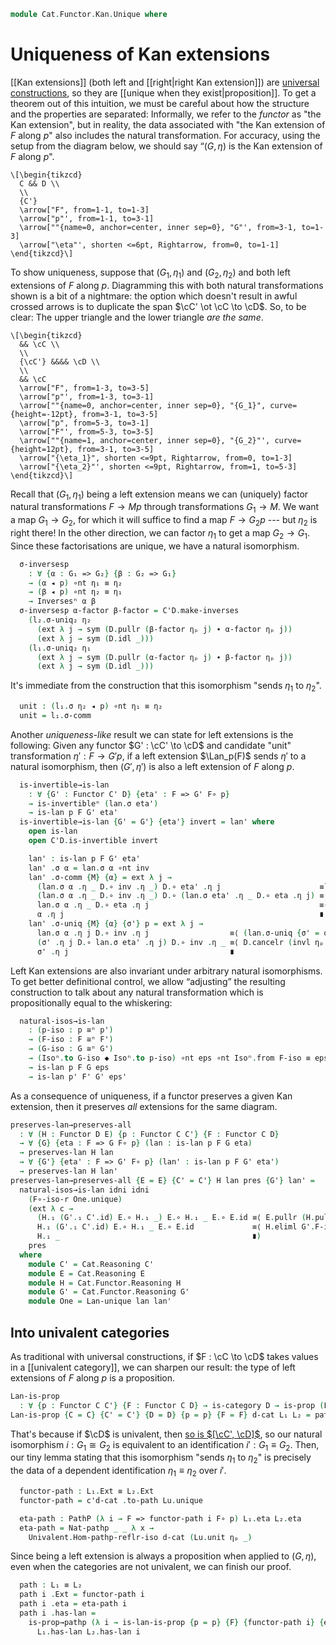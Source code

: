 <!--
```agda
open import Cat.Functor.Naturality
open import Cat.Functor.Univalence
open import Cat.Instances.Functor
open import Cat.Functor.Kan.Base
open import Cat.Functor.Compose
open import Cat.Functor.Base
open import Cat.Prelude

import Cat.Functor.Reasoning
import Cat.Reasoning
```
-->

```agda
module Cat.Functor.Kan.Unique where
```

# Uniqueness of Kan extensions

[[Kan extensions]] (both left and [[right|right Kan extension]]) are
[universal constructions], so they are [[unique when they
exist|proposition]]. To get a theorem out of this intuition, we must be
careful about how the structure and the properties are separated:
Informally, we refer to the _functor_ as "the Kan extension", but in
reality, the data associated with "the Kan extension of $F$ along $p$"
also includes the natural transformation. For accuracy, using the setup
from the diagram below, we should say “$(G, \eta)$ is the Kan extension
of $F$ along $p$".

[universal constructions]: Cat.Functor.Hom.Representable.html

~~~{.quiver}
\[\begin{tikzcd}
  C && D \\
  \\
  {C'}
  \arrow["F", from=1-1, to=1-3]
  \arrow["p"', from=1-1, to=3-1]
  \arrow[""{name=0, anchor=center, inner sep=0}, "G"', from=3-1, to=1-3]
  \arrow["\eta"', shorten <=6pt, Rightarrow, from=0, to=1-1]
\end{tikzcd}\]
~~~

<!--
```agda
private variable
  o ℓ : Level
  C C' D E : Precategory o ℓ

module
  Lan-unique
    {p : Functor C C'} {F : Functor C D}
    {G₁ G₂ : Functor C' D} {η₁ η₂}
    (l₁ : is-lan p F G₁ η₁)
    (l₂ : is-lan p F G₂ η₂)
  where

  private
    module l₁ = is-lan l₁
    module l₂ = is-lan l₂
    module D = Cat.Reasoning D
    module C'D = Cat.Reasoning Cat[ C' , D ]

  open C'D._≅_
  open C'D.Inverses
```
-->

To show uniqueness, suppose that $(G_1, \eta_1)$ and $(G_2, \eta_2)$ and
both left extensions of $F$ along $p$. Diagramming this with both
natural transformations shown is a bit of a nightmare: the option which
doesn't result in awful crossed arrows is to duplicate the span $\cC'
\ot \cC \to \cD$. So, to be clear: The upper triangle and the lower
triangle _are the same_.

~~~{.quiver}
\[\begin{tikzcd}
  && \cC \\
  \\
  {\cC'} &&&& \cD \\
  \\
  && \cC
  \arrow["F", from=1-3, to=3-5]
  \arrow["p"', from=1-3, to=3-1]
  \arrow[""{name=0, anchor=center, inner sep=0}, "{G_1}", curve={height=-12pt}, from=3-1, to=3-5]
  \arrow["p", from=5-3, to=3-1]
  \arrow["F"', from=5-3, to=3-5]
  \arrow[""{name=1, anchor=center, inner sep=0}, "{G_2}"', curve={height=12pt}, from=3-1, to=3-5]
  \arrow["{\eta_1}", shorten <=9pt, Rightarrow, from=0, to=1-3]
  \arrow["{\eta_2}"', shorten <=9pt, Rightarrow, from=1, to=5-3]
\end{tikzcd}\]
~~~

Recall that $(G_1, \eta_1)$ being a left extension means we can
(uniquely) factor natural transformations $F \to Mp$ through
transformations $G_1 \to M$. We want a map $G_1 \to G_2$, for which it
will suffice to find a map $F \to G_2p$ --- but $\eta_2$ is right there!
In the other direction, we can factor $\eta_1$ to get a map $G_2 \to
G_1$. Since these factorisations are unique, we have a natural
isomorphism.

```agda
  σ-inversesp
    : ∀ {α : G₁ => G₂} {β : G₂ => G₁}
    → (α ◂ p) ∘nt η₁ ≡ η₂
    → (β ◂ p) ∘nt η₂ ≡ η₁
    → Inversesⁿ α β
  σ-inversesp α-factor β-factor = C'D.make-inverses
    (l₂.σ-uniq₂ η₂
      (ext λ j → sym (D.pullr (β-factor ηₚ j) ∙ α-factor ηₚ j))
      (ext λ j → sym (D.idl _)))
    (l₁.σ-uniq₂ η₁
      (ext λ j → sym (D.pullr (α-factor ηₚ j) ∙ β-factor ηₚ j))
      (ext λ j → sym (D.idl _)))
```

<!--
```agda
  σ-is-invertiblep
    : ∀ {α : G₁ => G₂}
    → (α ◂ p) ∘nt η₁ ≡ η₂
    → is-invertibleⁿ α
  σ-is-invertiblep {α = α} α-factor =
    C'D.inverses→invertible (σ-inversesp {α} α-factor l₂.σ-comm)

  σ-inverses : Inversesⁿ (l₁.σ η₂) (l₂.σ η₁)
  σ-inverses = σ-inversesp l₁.σ-comm l₂.σ-comm

  σ-is-invertible : is-invertibleⁿ (l₁.σ η₂)
  σ-is-invertible = σ-is-invertiblep l₁.σ-comm

  unique : G₁ ≅ⁿ G₂
  unique = C'D.invertible→iso (l₁.σ η₂) (σ-is-invertiblep l₁.σ-comm)
```
-->

It's immediate from the construction that this isomorphism "sends
$\eta_1$ to $\eta_2$".

```agda
  unit : (l₁.σ η₂ ◂ p) ∘nt η₁ ≡ η₂
  unit = l₁.σ-comm
```

<!--
```agda
module _
    {p : Functor C C'} {F : Functor C D}
    {G : Functor C' D} {eta}
    (lan : is-lan p F G eta)
    where

  private
    module lan = is-lan lan
    module D = Cat.Reasoning D
    module C'D = Cat.Reasoning Cat[ C' , D ]
    open _=>_
```
-->

Another _uniqueness-like_ result we can state for left extensions is the
following: Given any functor $G' : \cC' \to \cD$ and candidate "unit"
transformation $\eta' : F \to G'p$, if a left extension $\Lan_p(F)$
sends $\eta'$ to a natural isomorphism, then $(G', \eta')$ is also a
left extension of $F$ along $p$.

```agda
  is-invertible→is-lan
    : ∀ {G' : Functor C' D} {eta' : F => G' F∘ p}
    → is-invertibleⁿ (lan.σ eta')
    → is-lan p F G' eta'
  is-invertible→is-lan {G' = G'} {eta'} invert = lan' where
    open is-lan
    open C'D.is-invertible invert

    lan' : is-lan p F G' eta'
    lan' .σ α = lan.σ α ∘nt inv
    lan' .σ-comm {M} {α} = ext λ j →
      (lan.σ α .η _ D.∘ inv .η _) D.∘ eta' .η j                      ≡˘⟨ D.refl⟩∘⟨ (lan.σ-comm ηₚ _) ⟩
      (lan.σ α .η _ D.∘ inv .η _) D.∘ (lan.σ eta' .η _ D.∘ eta .η j) ≡⟨ D.cancel-inner (invr ηₚ _) ⟩
      lan.σ α .η _ D.∘ eta .η j                                      ≡⟨ lan.σ-comm ηₚ _ ⟩
      α .η j                                                         ∎
    lan' .σ-uniq {M} {α} {σ'} p = ext λ j →
      lan.σ α .η j D.∘ inv .η j                  ≡⟨ (lan.σ-uniq {σ' = σ' ∘nt lan.σ eta'} (ext λ j → p ηₚ j ∙ D.pushr (sym (lan.σ-comm ηₚ j))) ηₚ j) D.⟩∘⟨refl ⟩
      (σ' .η j D.∘ lan.σ eta' .η j) D.∘ inv .η _ ≡⟨ D.cancelr (invl ηₚ _) ⟩
      σ' .η j                                    ∎
```

<!--
```agda
  natural-iso-of→is-lan
    : {F' : Functor C D}
    → (isos : F ≅ⁿ F')
    → is-lan p F' G (eta ∘nt Isoⁿ.from isos)
  natural-iso-of→is-lan {F' = F'} isos = lan' where
    open is-lan
    module isos = Isoⁿ isos

    lan' : is-lan p F' G (eta ∘nt isos.from)
    lan' .σ α = lan.σ (α ∘nt isos.to)
    lan' .σ-comm {M} {α} = ext λ j →
      lan.σ (α ∘nt isos.to) .η _ D.∘ eta .η j D.∘ isos.from .η j ≡⟨ D.pulll (lan.σ-comm ηₚ j) ⟩
      (α .η j D.∘ isos.to .η j) D.∘ isos.from .η j               ≡⟨ D.cancelr (isos.invl ηₚ _) ⟩
      α .η j ∎
    lan' .σ-uniq {M} {α} {σ'} p =
      lan.σ-uniq $ ext λ j →
        α .η j D.∘ isos.to .η j                                    ≡⟨ (p ηₚ j) D.⟩∘⟨refl ⟩
        (σ' .η _ D.∘ eta .η j D.∘ isos.from .η j) D.∘ isos.to .η j ≡⟨ D.deleter (isos.invr ηₚ _) ⟩
        σ' .η _ D.∘ eta .η j ∎

  natural-iso-ext→is-lan
    : {G' : Functor C' D}
    → (isos : G ≅ⁿ G')
    → is-lan p F G' ((Isoⁿ.to isos ◂ p) ∘nt eta)
  natural-iso-ext→is-lan {G' = G'} isos = lan' where
    open is-lan
    module isos = Isoⁿ isos

    lan' : is-lan p F G' ((isos.to ◂ p) ∘nt eta)
    lan' .σ α = lan.σ α ∘nt isos.from
    lan' .σ-comm {M} {α} = ext λ j →
      (lan.σ α .η _ D.∘ isos.from .η _) D.∘ isos.to .η _ D.∘ eta .η j ≡⟨ D.cancel-inner (isos.invr ηₚ _) ⟩
      lan.σ α .η _ D.∘ eta .η j                                       ≡⟨ lan.σ-comm ηₚ _ ⟩
      α .η j                                                          ∎
    lan' .σ-uniq {M} {α} {σ'} p = ext λ j →
      lan.σ α .η j D.∘ isos.from .η j             ≡⟨ D.pushl (lan.σ-uniq {σ' = σ' ∘nt isos.to} (ext λ j → p ηₚ j ∙ D.assoc _ _ _) ηₚ j) ⟩
      σ' .η j D.∘ isos.to .η j D.∘ isos.from .η j ≡⟨ D.elimr (isos.invl ηₚ _) ⟩
      σ' .η j                                     ∎

  natural-iso-along→is-lan
    : {p' : Functor C C'}
    → (isos : p ≅ⁿ p')
    → is-lan p' F G ((G ▸ Isoⁿ.to isos) ∘nt eta)
  natural-iso-along→is-lan {p'} isos = lan' where
    open is-lan
    module isos = Isoⁿ isos
    open Cat.Functor.Reasoning

    lan' : is-lan p' F G ((G ▸ Isoⁿ.to isos) ∘nt eta)
    lan' .σ {M} α = lan.σ ((M ▸ isos.from) ∘nt α)
    lan' .σ-comm {M = M} = ext λ j →
      D.pulll ((lan.σ _ .is-natural _ _ _))
      ∙ D.pullr (lan.σ-comm ηₚ _)
      ∙ cancell M (isos.invl ηₚ _)
    lan' .σ-uniq {M = M} {α = α} {σ' = σ'} q = ext λ c' →
      lan.σ-uniq {α = (M ▸ isos.from) ∘nt α} {σ' = σ'}
        (ext λ j → D.pushr (q ηₚ _) ∙ D.pulll (
          D.pullr (σ' .is-natural _ _ _) ∙ cancell M (isos.invr ηₚ _))) ηₚ c'

  universal-path→is-lan : ∀ {eta'} → eta ≡ eta' → is-lan p F G eta'
  universal-path→is-lan {eta'} q = lan' where
    open is-lan

    lan' : is-lan p F G eta'
    lan' .σ = lan.σ
    lan' .σ-comm = ap (_ ∘nt_) (sym q) ∙ lan.σ-comm
    lan' .σ-uniq r = lan.σ-uniq (r ∙ ap (_ ∘nt_) (sym q))

module _
    {p p' : Functor C C'} {F F' : Functor C D}
    {G G' : Functor C' D} {eps eps'}
    where
  private
    module C' = Cat.Reasoning C'
    module D = Cat.Reasoning D
    open Cat.Functor.Reasoning
    open _=>_
```
-->

Left Kan extensions are also invariant under arbitrary natural
isomorphisms. To get better definitional control, we allow “adjusting”
the resulting construction to talk about any natural transformation
which is propositionally equal to the whiskering:

```agda
  natural-isos→is-lan
    : (p-iso : p ≅ⁿ p')
    → (F-iso : F ≅ⁿ F')
    → (G-iso : G ≅ⁿ G')
    → (Isoⁿ.to G-iso ◆ Isoⁿ.to p-iso) ∘nt eps ∘nt Isoⁿ.from F-iso ≡ eps'
    → is-lan p F G eps
    → is-lan p' F' G' eps'
```

<!--
```agda
  natural-isos→is-lan p-iso F-iso G-iso q lan =
    universal-path→is-lan
      (natural-iso-ext→is-lan
        (natural-iso-of→is-lan (natural-iso-along→is-lan lan p-iso) F-iso)
        G-iso)
      (ext λ x → D.extendl (D.pulll (G-iso .to .is-natural _ _ _)) ∙ q ηₚ _)
    where open Isoⁿ

module _
    {p p' : Functor C C'} {F F' : Functor C D}
    {G G' : Functor C' D} {eps eps'}
    where
  open Cat.Reasoning Cat[ C , D ]
  private module ◆ = Cat.Functor.Reasoning (F∘-functor {B = C'} {C = D} {A = C})

  natural-isos→lan-equiv
    : (p-iso : p ≅ⁿ p')
    → (F-iso : F ≅ⁿ F')
    → (G-iso : G ≅ⁿ G')
    → (Isoⁿ.to G-iso ◆ Isoⁿ.to p-iso) ∘nt eps ∘nt Isoⁿ.from F-iso ≡ eps'
    → is-lan p F G eps
    ≃ is-lan p' F' G' eps'
  natural-isos→lan-equiv p-iso F-iso G-iso q = prop-ext!
    (natural-isos→is-lan p-iso F-iso G-iso q)
    (natural-isos→is-lan (p-iso ni⁻¹) (F-iso ni⁻¹) (G-iso ni⁻¹)
      (lswizzle (rswizzle (sym q ∙ assoc _ _ _) (F-iso .Isoⁿ.invr)) (◆.annihilate (G-iso .Isoⁿ.invr ,ₚ p-iso .Isoⁿ.invr))))
```
-->

As a consequence of uniqueness, if a functor preserves a given Kan
extension, then it preserves *all* extensions for the same diagram.

```agda
preserves-lan→preserves-all
  : ∀ (H : Functor D E) {p : Functor C C'} {F : Functor C D}
  → ∀ {G} {eta : F => G F∘ p} (lan : is-lan p F G eta)
  → preserves-lan H lan
  → ∀ {G'} {eta' : F => G' F∘ p} (lan' : is-lan p F G' eta')
  → preserves-lan H lan'
preserves-lan→preserves-all {E = E} {C' = C'} H lan pres {G'} lan' =
  natural-isos→is-lan idni idni
    (F∘-iso-r One.unique)
    (ext λ c →
      (H.₁ (G'.₁ C'.id) E.∘ H.₁ _) E.∘ H.₁ _ E.∘ E.id ≡⟨ E.pullr (H.pulll (One.unit ηₚ c)) ⟩
      H.₁ (G'.₁ C'.id) E.∘ H.₁ _ E.∘ E.id             ≡⟨ H.eliml G'.F-id ∙ E.idr _ ⟩
      H.₁ _                                           ∎)
    pres
  where
    module C' = Cat.Reasoning C'
    module E = Cat.Reasoning E
    module H = Cat.Functor.Reasoning H
    module G' = Cat.Functor.Reasoning G'
    module One = Lan-unique lan lan'
```

## Into univalent categories

As traditional with universal constructions, if $F : \cC \to \cD$ takes
values in a [[univalent category]], we can sharpen our result: the type of
left extensions of $F$ along $p$ is a proposition.

```agda
Lan-is-prop
  : ∀ {p : Functor C C'} {F : Functor C D} → is-category D → is-prop (Lan p F)
Lan-is-prop {C = C} {C' = C'} {D = D} {p = p} {F = F} d-cat L₁ L₂ = path where
```

<!--
```agda
  module L₁ = Lan L₁
  module L₂ = Lan L₂
  module Lu = Lan-unique L₁.has-lan L₂.has-lan

  open Lan

  c'd-cat : is-category Cat[ C' , D ]
  c'd-cat = Functor-is-category d-cat
```
-->

That's because if $\cD$ is univalent, then [so is $[\cC',
\cD]$][Functor-is-category], so our natural isomorphism $i : G_1 \cong
G_2$ is equivalent to an identification $i' : G_1 \equiv G_2$. Then, our
tiny lemma stating that this isomorphism "sends $\eta_1$ to $\eta_2$" is
precisely the data of a dependent identification $\eta_1 \equiv \eta_2$
over $i'$.

[Functor-is-category]: Cat.Functor.Univalence.html#Functor-is-category

```agda
  functor-path : L₁.Ext ≡ L₂.Ext
  functor-path = c'd-cat .to-path Lu.unique

  eta-path : PathP (λ i → F => functor-path i F∘ p) L₁.eta L₂.eta
  eta-path = Nat-pathp _ _ λ x →
    Univalent.Hom-pathp-reflr-iso d-cat (Lu.unit ηₚ _)
```

Since being a left extension is always a proposition when applied to
$(G, \eta)$, even when the categories are not univalent, we can finish
our proof.

```agda
  path : L₁ ≡ L₂
  path i .Ext = functor-path i
  path i .eta = eta-path i
  path i .has-lan =
    is-prop→pathp (λ i → is-lan-is-prop {p = p} {F} {functor-path i} {eta-path i})
      L₁.has-lan L₂.has-lan i
```

<!--
```agda
module
  Ran-unique
    {p : Functor C C'} {F : Functor C D}
    {G₁ G₂ : Functor C' D} {ε₁ ε₂}
    (r₁ : is-ran p F G₁ ε₁)
    (r₂ : is-ran p F G₂ ε₂)
  where

  private
    module r₁ = is-ran r₁
    module r₂ = is-ran r₂
    module D = Cat.Reasoning D
    module C'D = Cat.Reasoning Cat[ C' , D ]

  open C'D._≅_
  open C'D.Inverses

  σ-inversesp
    : ∀ {α : G₂ => G₁} {β : G₁ => G₂}
    → (ε₁ ∘nt (α ◂ p)) ≡ ε₂
    → (ε₂ ∘nt (β ◂ p)) ≡ ε₁
    → Inversesⁿ α β
  σ-inversesp α-factor β-factor =
    C'D.make-inverses
      (r₁.σ-uniq₂ ε₁
        (ext λ j → sym (D.pulll (α-factor ηₚ j) ∙ β-factor ηₚ j))
        (ext λ j → sym (D.idr _)))
      (r₂.σ-uniq₂ ε₂
        (ext λ j → sym (D.pulll (β-factor ηₚ j) ∙ α-factor ηₚ j))
        (ext λ j → sym (D.idr _)))

  σ-is-invertiblep
    : ∀ {α : G₂ => G₁}
    → (ε₁ ∘nt (α ◂ p)) ≡ ε₂
    → is-invertibleⁿ α
  σ-is-invertiblep {α} α-factor =
    C'D.inverses→invertible (σ-inversesp {α} α-factor r₂.σ-comm)

  σ-inverses : Inversesⁿ (r₁.σ ε₂) (r₂.σ ε₁)
  σ-inverses = σ-inversesp r₁.σ-comm r₂.σ-comm

  σ-is-invertible : is-invertibleⁿ (r₁.σ ε₂)
  σ-is-invertible = σ-is-invertiblep r₁.σ-comm

  unique : G₁ ≅ⁿ G₂
  unique = C'D.invertible→iso (r₁.σ ε₂) (σ-is-invertiblep r₁.σ-comm) ni⁻¹

  counit : ε₁ ∘nt (r₁.σ ε₂ ◂ p) ≡ ε₂
  counit = r₁.σ-comm

module _
    {p : Functor C C'} {F : Functor C D}
    {G : Functor C' D} {eps}
    (ran : is-ran p F G eps)
    where

  private
    module ran = is-ran ran
    module D = Cat.Reasoning D
    module C'D = Cat.Reasoning Cat[ C' , D ]
    open _=>_

  -- These are more annoying to do via duality then it is to do by hand,
  -- due to the natural isos.
  is-invertible→is-ran
    : ∀ {G' : Functor C' D} {eps'}
    → is-invertibleⁿ (ran.σ eps')
    → is-ran p F G' eps'
  is-invertible→is-ran {G' = G'} {eps'} invert = ran' where
    open is-ran
    open C'D.is-invertible invert

    ran' : is-ran p F G' eps'
    ran' .σ β = inv ∘nt ran.σ β
    ran' .σ-comm {M} {β} = ext λ j →
      sym ((ran.σ-comm ηₚ _) D.⟩∘⟨refl)
      ·· D.cancel-inner (invl ηₚ _)
      ·· (ran.σ-comm ηₚ _)
    ran' .σ-uniq {M} {β} {σ'} p = ext λ j →
      (D.refl⟩∘⟨ ran.σ-uniq {σ' = ran.σ eps' ∘nt σ'} (ext λ j → p ηₚ j ∙ D.pushl (sym (ran.σ-comm ηₚ j))) ηₚ _)
      ∙ D.cancell (invr ηₚ _)

  natural-iso-of→is-ran
    : {F' : Functor C D}
    → (isos : F ≅ⁿ F')
    → is-ran p F' G (Isoⁿ.to isos ∘nt eps)
  natural-iso-of→is-ran {F'} isos = ran' where
    open is-ran
    module isos = Isoⁿ isos

    ran' : is-ran p F' G (isos.to ∘nt eps)
    ran' .σ β = ran.σ (isos.from ∘nt β)
    ran' .σ-comm {M} {β} = ext λ j →
      D.pullr (ran.σ-comm ηₚ j)
      ∙ D.cancell (isos.invl ηₚ _)
    ran' .σ-uniq {M} {β} {σ'} p =
      ran.σ-uniq $ ext λ j →
        (D.refl⟩∘⟨ p ηₚ j)
        ∙ D.deletel (isos.invr ηₚ _)

  natural-iso-ext→is-ran
    : {G' : Functor C' D}
    → (isos : G ≅ⁿ G')
    → is-ran p F G' (eps ∘nt (Isoⁿ.from isos ◂ p))
  natural-iso-ext→is-ran {G'} isos = ran' where
    open is-ran
    module isos = Isoⁿ isos

    ran' : is-ran p F G' (eps ∘nt (isos.from ◂ p))
    ran' .σ β = isos.to ∘nt ran.σ β
    ran' .σ-comm {M} {β} = ext λ j →
      D.cancel-inner (isos.invr ηₚ _)
      ∙ ran.σ-comm ηₚ _
    ran' .σ-uniq {M} {β} {σ'} p = ext λ j →
      D.pushr (ran.σ-uniq {σ' = isos.from ∘nt σ'} (ext λ j → p ηₚ j ∙ sym (D.assoc _ _ _)) ηₚ j)
      ∙ D.eliml (isos.invl ηₚ _)

  natural-iso-along→is-ran
    : {p' : Functor C C'}
    → (isos : p ≅ⁿ p')
    → is-ran p' F G (eps ∘nt (G ▸ Isoⁿ.from isos))
  natural-iso-along→is-ran {p'} isos = ran' where
    open is-ran
    module isos = Isoⁿ isos
    open Cat.Functor.Reasoning

    ran' : is-ran p' F G (eps ∘nt (G ▸ Isoⁿ.from isos))
    ran' .σ {M} β = ran.σ (β ∘nt (M ▸ Isoⁿ.to isos))
    ran' .σ-comm {M = M} = ext λ j →
      D.pullr (sym (ran.σ _ .is-natural _ _ _))
      ∙ D.pulll (ran.σ-comm ηₚ _)
      ∙ cancelr M (isos.invl ηₚ _)
    ran' .σ-uniq {M = M} {β = β} {σ' = σ'} q = ext λ c' →
      ran.σ-uniq {β = β ∘nt (M ▸ isos.to)} {σ' = σ'}
        (ext λ j → D.pushl (q ηₚ _) ∙ D.pullr (
          D.pulll (sym (σ' .is-natural _ _ _)) ∙ cancelr M (isos.invr ηₚ _))) ηₚ c'

  universal-path→is-ran : ∀ {eps'} → eps ≡ eps' → is-ran p F G eps'
  universal-path→is-ran {eps'} q = ran' where
    open is-ran

    ran' : is-ran p F G eps'
    ran' .σ = ran.σ
    ran' .σ-comm = ap (_∘nt _) (sym q) ∙ ran.σ-comm
    ran' .σ-uniq r = ran.σ-uniq (r ∙ ap (_∘nt _) (sym q))

module _
    {p p' : Functor C C'} {F F' : Functor C D}
    {G G' : Functor C' D} {eps eps'}
    where
  private
    module D = Cat.Reasoning D
    open _=>_

  natural-isos→is-ran
    : (p-iso : p ≅ⁿ p')
    → (F-iso : F ≅ⁿ F')
    → (G-iso : G ≅ⁿ G')
    → Isoⁿ.to F-iso ∘nt eps ∘nt (Isoⁿ.from G-iso ◆ Isoⁿ.from p-iso) ≡ eps'
    → is-ran p F G eps
    → is-ran p' F' G' eps'
  natural-isos→is-ran p-iso F-iso G-iso p ran =
    universal-path→is-ran
      (natural-iso-ext→is-ran
        (natural-iso-of→is-ran (natural-iso-along→is-ran ran p-iso)
        F-iso)
      G-iso)
    (ext λ c → sym (D.assoc _ _ _) ·· ap₂ D._∘_ refl (sym $ D.assoc _ _ _) ·· p ηₚ _)

module _
    {p p' : Functor C C'} {F F' : Functor C D}
    {G G' : Functor C' D} {eps eps'}
    where
  open Cat.Reasoning Cat[ C , D ]
  private module ◆ = Cat.Functor.Reasoning (F∘-functor {B = C'} {C = D} {A = C})

  natural-isos→ran-equiv
    : (p-iso : p ≅ⁿ p')
    → (F-iso : F ≅ⁿ F')
    → (G-iso : G ≅ⁿ G')
    → Isoⁿ.to F-iso ∘nt eps ∘nt (Isoⁿ.from G-iso ◆ Isoⁿ.from p-iso) ≡ eps'
    → is-ran p F G eps
    ≃ is-ran p' F' G' eps'
  natural-isos→ran-equiv p-iso F-iso G-iso q = prop-ext!
    (natural-isos→is-ran p-iso F-iso G-iso q)
    (natural-isos→is-ran (p-iso ni⁻¹) (F-iso ni⁻¹) (G-iso ni⁻¹)
      (lswizzle (rswizzle (sym q ∙ assoc _ _ _) (◆.annihilate (G-iso .Isoⁿ.invr ,ₚ p-iso .Isoⁿ.invr))) (F-iso .Isoⁿ.invr)))

preserves-ran→preserves-all
  : ∀ (H : Functor D E) {p : Functor C C'} {F : Functor C D}
  → ∀ {G} {eps : G F∘ p => F} (ran : is-ran p F G eps)
  → preserves-ran H ran
  → ∀ {G'} {eps' : G' F∘ p => F} (ran' : is-ran p F G' eps')
  → preserves-ran H ran'
preserves-ran→preserves-all {E = E} {C' = C'} H {G = G} ran pres ran' =
  natural-isos→is-ran idni idni
    (F∘-iso-r One.unique)
    (ext λ c →
      E.id E.∘ H.₁ _ E.∘ H.₁ (G.₁ C'.id) E.∘ H.₁ _ ≡⟨ E.idl _ ∙ (E.refl⟩∘⟨ H.eliml G.F-id) ⟩
      H.₁ _ E.∘ H.₁ _                              ≡⟨ H.collapse (One.counit ηₚ c) ⟩
      H.₁ _                                        ∎)
    pres
  where
    module C' = Cat.Reasoning C'
    module E = Cat.Reasoning E
    module H = Cat.Functor.Reasoning H
    module G = Cat.Functor.Reasoning G
    module One = Ran-unique ran ran'

Ran-is-prop
  : ∀ {p : Functor C C'} {F : Functor C D} → is-category D → is-prop (Ran p F)
Ran-is-prop {C = C} {C' = C'} {D = D} {p = p} {F = F} d-cat R₁ R₂ = path where
  module R₁ = Ran R₁
  module R₂ = Ran R₂
  module Ru = Ran-unique R₁.has-ran R₂.has-ran

  open Ran

  c'd-cat : is-category Cat[ C' , D ]
  c'd-cat = Functor-is-category d-cat

  fp : R₁.Ext ≡ R₂.Ext
  fp = c'd-cat .to-path Ru.unique

  εp : PathP (λ i → fp i F∘ p => F) R₁.eps R₂.eps
  εp = Nat-pathp _ _ λ x → Univalent.Hom-pathp-refll-iso d-cat (Ru.counit ηₚ _)

  path : R₁ ≡ R₂
  path i .Ext = fp i
  path i .eps = εp i
  path i .has-ran =
    is-prop→pathp (λ i → is-ran-is-prop {p = p} {F} {fp i} {εp i})
      R₁.has-ran R₂.has-ran i
```
-->

